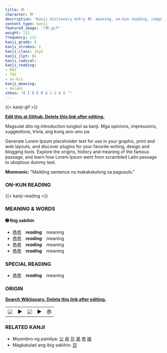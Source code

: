 ```yaml
---
title: 恭
character: 恭
description: "Kanji dictionary entry 恭: meaning, on-kun reading, compounds, origin, related kanji"
content_type: kanji
featured_image: "/恭.gif"
weight: 111
frequency: 111
kanji_grade: 9
kanji_strokes: 1
kanji_class: Jōyō
kanji_jlpt: N1
kanji_radical: 
kanji_reading: 
- DAI
- TAI
- oo-kii
kanji_meaning:
- malaki
chōon: "Ā Ī Ū Ē Ō ā ī ū ē ō ’"
---
```

[//]: # (Don't edit the line below. Kanji animated GIF code is automatically generated.)
{{< kanji-gif >}}

[//]: # (Edit below this line.)

**[Edit this at Github. Delete this link after editing.](https://github.com/tim0g/tim/tree/main/content/kanji/恭/index.md)**

Magsulat dito ng introduction tungkol sa kanji. Mga opinions, impressions, suggestions, trivia, ang kung ano-ano pa.

Generate Lorem Ipsum placeholder text for use in your graphic, print and web layouts, and discover plugins for your favorite writing, design and blogging tools. Explore the origins, history and meaning of the famous passage, and learn how Lorem Ipsum went from scrambled Latin passage to ubiqitous dummy text.
 
**Mnemonic:** "Maikling sentence na makakatulong sa pagsaulo."

### ON-KUN READING

[//]: # (Don't edit the line below. ON-KUN READING code is automatically generated.)
{{< kanji-reading >}}

### MEANING & WORDS

#### ➊ **Ibig sabihin**
  - [恭](../恭)[恭](../恭)　***reading***　meaning
  - [恭](../恭)[恭](../恭)　***reading***　meaning
  - [恭](../恭)[恭](../恭)　***reading***　meaning
  - [恭](../恭)[恭](../恭)　***reading***　meaning

### SPECIAL READING
  - [恭](../恭)[恭](../恭)　***reading***　meaning

### ORIGIN

**[Search Wiktionary. Delete this link after editing.](https://wiktionary.org/wiki/恭)**
<table class="kanji-table"><tr><td>
<img src="60px-恭-bronze.svg.png">
</td><td>▶</td><td>
<img src="60px-恭-oracle.svg.png">
</td><td>▶</td>
<td class="kanji-origin">恭</td>
</tr></table>

### RELATED KANJI
- Miyembro ng pamilya: [父](../父) [母](../母) [兄](../兄) [弟](../弟) [恭](../恭) [娘](../娘)
- Magkatulad ang ibig sabihin: [日](../日)

